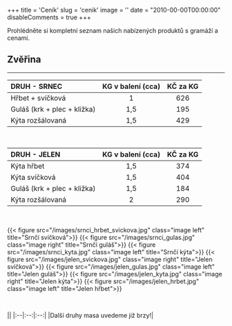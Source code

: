 +++
title = 'Ceník'
slug = 'cenik'
image = ''
date = "2010-00-00T00:00:00"
disableComments = true
+++

Prohlédněte si kompletní seznam našich nabízených produktů s gramáží a cenami.<!--more-->

## Zvěřina
---

|**DRUH - SRNEC**|KG v balení (cca)|KČ za KG|
|:--|:--:|:--:|
|Hřbet + svíčková|1|626|
|Guláš (krk + plec + kližka)|1,5|195|
|Kýta rozšálovaná|1,5|429|

&nbsp;

|**DRUH - JELEN**|KG v balení (cca)|KČ za KG|
|:--|:--:|:--:|
|Kýta hřbet|1,5|374|
|Kýta svíčková|1,5|404|
|Guláš (krk + plec + kližka)|1,5|184|
|Kýta  rozšálovaná|2|290|

&nbsp;

{{< figure src="/images/srnci_hrbet_svickova.jpg" class="image left" title="Srnčí svíčková">}} 
{{< figure src="/images/srnci_gulas.jpg" class="image right" title="Srnčí guláš">}}
{{< figure src="/images/srnci_kyta.jpg" class="image left" title="Srnčí kýta">}}
{{< figure src="/images/jelen_svickova.jpg" class="image right" title="Jelen svíčková">}} 
{{< figure src="/images/jelen_gulas.jpg" class="image left" title="Jelen guláš">}}
{{< figure src="/images/jelen_kyta.jpg" class="image right" title="Jelen kýta">}}
{{< figure src="/images/jelen_hrbet.jpg" class="image left" title="Jelen hřbet">}} 

&nbsp;

||
|:--|:--:|:--:|
|Další druhy masa uvedeme již brzy!|


